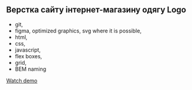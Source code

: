 ﻿## Верстка сайту інтернет-магазину одягу Logo

- git,
- figma, optimized graphics, svg where it is possible,
- html,
- css,
- javascript,
- flex boxes,
- grid,
- BEM naming


[Watch demo](https://bogdanpavliv.github.io/internet-store-wear/)
